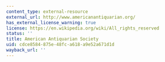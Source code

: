 ```yaml
---
content_type: external-resource
external_url: http://www.americanantiquarian.org/
has_external_license_warning: true
license: https://en.wikipedia.org/wiki/All_rights_reserved
status: ''
title: American Antiquarian Society
uid: cdce8584-875e-48fc-a618-a9e52a671d1d
wayback_url: ''
---
```

